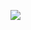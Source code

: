 ![](http://image.baidu.com/search/down?tn=download&word=download&ie=utf8&fr=detail&url=http://p18.qhimg.com/bdm/2560_1600_100/t017fd4b79183cc1288.jpg)
